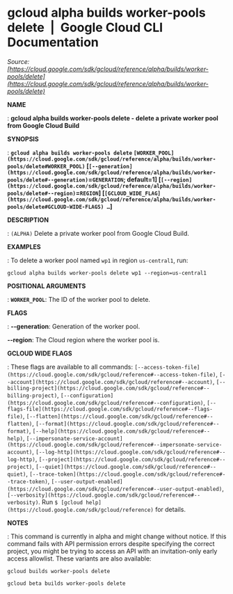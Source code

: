 # gcloud alpha builds worker-pools delete  |  Google Cloud CLI Documentation

*Source: [https://cloud.google.com/sdk/gcloud/reference/alpha/builds/worker-pools/delete](https://cloud.google.com/sdk/gcloud/reference/alpha/builds/worker-pools/delete)*

**NAME**

: **gcloud alpha builds worker-pools delete - delete a private worker pool from Google Cloud Build**

**SYNOPSIS**

: **`gcloud alpha builds worker-pools delete` `[WORKER_POOL](https://cloud.google.com/sdk/gcloud/reference/alpha/builds/worker-pools/delete#WORKER_POOL)` [`[--generation](https://cloud.google.com/sdk/gcloud/reference/alpha/builds/worker-pools/delete#--generation)`=`GENERATION`; default=1] [`[--region](https://cloud.google.com/sdk/gcloud/reference/alpha/builds/worker-pools/delete#--region)`=`REGION`] [`[GCLOUD_WIDE_FLAG](https://cloud.google.com/sdk/gcloud/reference/alpha/builds/worker-pools/delete#GCLOUD-WIDE-FLAGS) …`]**

**DESCRIPTION**

: `(ALPHA)` Delete a private worker pool from Google Cloud Build.

**EXAMPLES**

: To delete a worker pool named `wp1` in region
`us-central1`, run:

```
gcloud alpha builds worker-pools delete wp1 --region=us-central1
```

**POSITIONAL ARGUMENTS**

: **`WORKER_POOL`**:
The ID of the worker pool to delete.

**FLAGS**

: **--generation**:
Generation of the worker pool.

**--region**:
The Cloud region where the worker pool is.

**GCLOUD WIDE FLAGS**

: These flags are available to all commands: `[--access-token-file](https://cloud.google.com/sdk/gcloud/reference#--access-token-file)`,
`[--account](https://cloud.google.com/sdk/gcloud/reference#--account)`, `[--billing-project](https://cloud.google.com/sdk/gcloud/reference#--billing-project)`,
`[--configuration](https://cloud.google.com/sdk/gcloud/reference#--configuration)`,
`[--flags-file](https://cloud.google.com/sdk/gcloud/reference#--flags-file)`,
`[--flatten](https://cloud.google.com/sdk/gcloud/reference#--flatten)`, `[--format](https://cloud.google.com/sdk/gcloud/reference#--format)`, `[--help](https://cloud.google.com/sdk/gcloud/reference#--help)`, `[--impersonate-service-account](https://cloud.google.com/sdk/gcloud/reference#--impersonate-service-account)`,
`[--log-http](https://cloud.google.com/sdk/gcloud/reference#--log-http)`,
`[--project](https://cloud.google.com/sdk/gcloud/reference#--project)`, `[--quiet](https://cloud.google.com/sdk/gcloud/reference#--quiet)`, `[--trace-token](https://cloud.google.com/sdk/gcloud/reference#--trace-token)`, `[--user-output-enabled](https://cloud.google.com/sdk/gcloud/reference#--user-output-enabled)`,
`[--verbosity](https://cloud.google.com/sdk/gcloud/reference#--verbosity)`.
Run `$ [gcloud help](https://cloud.google.com/sdk/gcloud/reference)` for details.

**NOTES**

: This command is currently in alpha and might change without notice. If this
command fails with API permission errors despite specifying the correct project,
you might be trying to access an API with an invitation-only early access
allowlist. These variants are also available:

```
gcloud builds worker-pools delete
```

```
gcloud beta builds worker-pools delete
```